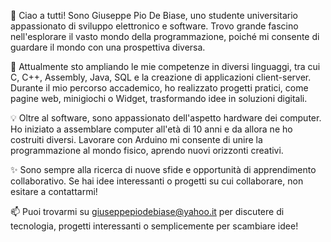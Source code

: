 👋 Ciao a tutti! Sono Giuseppe Pio De Biase, uno studente universitario appassionato di sviluppo elettronico e software. Trovo grande fascino nell'esplorare il vasto mondo della programmazione, poiché mi consente di guardare il mondo con una prospettiva diversa.

🌟 Attualmente sto ampliando le mie competenze in diversi linguaggi, tra cui C, C++, Assembly, Java, SQL e la creazione di applicazioni client-server. Durante il mio percorso accademico, ho realizzato progetti pratici, come pagine web, minigiochi o Widget, trasformando idee in soluzioni digitali.

💡 Oltre al software, sono appassionato dell'aspetto hardware dei computer. Ho iniziato a assemblare computer all'età di 10 anni e da allora ne ho costruiti diversi. Lavorare con Arduino mi consente di unire la programmazione al mondo fisico, aprendo nuovi orizzonti creativi.

✨ Sono sempre alla ricerca di nuove sfide e opportunità di apprendimento collaborativo. Se hai idee interessanti o progetti su cui collaborare, non esitare a contattarmi!

📫 Puoi trovarmi su giuseppepiodebiase@yahoo.it per discutere di tecnologia, progetti interessanti o semplicemente per scambiare idee!
